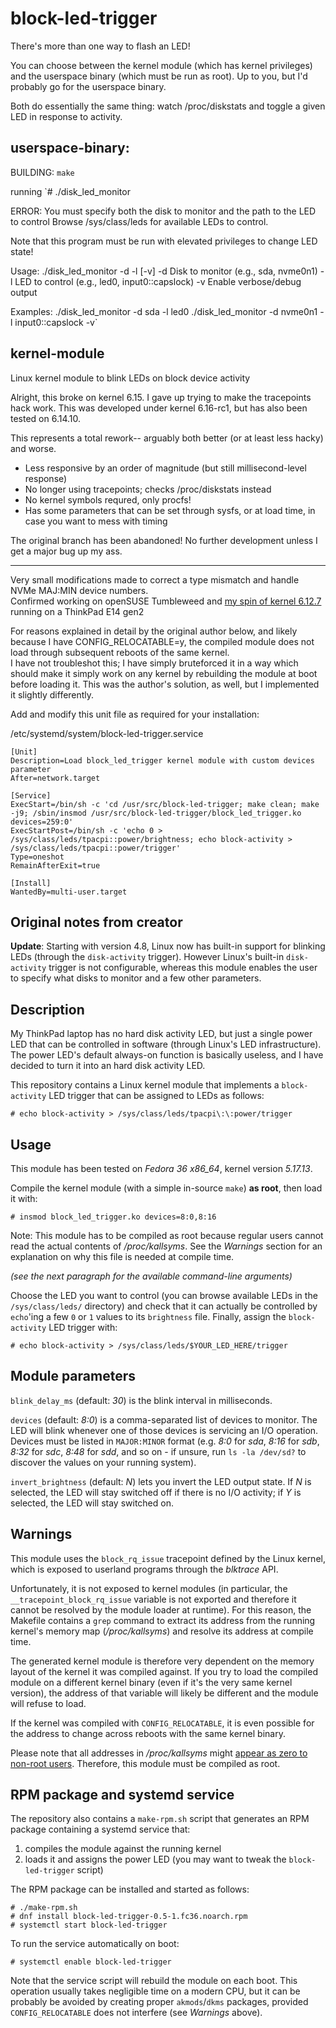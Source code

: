 # block-led-trigger
There's more than one way to flash an LED!  

You can choose between the kernel module (which has kernel privileges) and the userspace binary (which must be run as root). Up to you, but I'd probably go for the userspace binary.

Both do essentially the same thing: watch /proc/diskstats and toggle a given LED in response to activity.

## userspace-binary:
BUILDING:
`make`

running
`# ./disk_led_monitor 

ERROR:
You must specify both the disk to monitor and the path to the LED to control
Browse /sys/class/leds for available LEDs to control.

Note that this program must be run with elevated privileges to change LED state!

Usage: ./disk_led_monitor -d <disk> -l <led> [-v]
  -d <disk>    Disk to monitor (e.g., sda, nvme0n1)
  -l <led>     LED to control (e.g., led0, input0::capslock)
  -v           Enable verbose/debug output

Examples:
  ./disk_led_monitor -d sda -l led0
  ./disk_led_monitor -d nvme0n1 -l input0::capslock -v`


## kernel-module
Linux kernel module to blink LEDs on block device activity 

Alright, this broke on kernel 6.15. I gave up trying to make the tracepoints hack work. This was developed under kernel 6.16-rc1, but has also been tested on 6.14.10.

This represents a total rework-- arguably both better (or at least less hacky) and worse.
* Less responsive by an order of magnitude (but still millisecond-level response)
* No longer using tracepoints; checks /proc/diskstats instead
* No kernel symbols requred, only procfs!
* Has some parameters that can be set through sysfs, or at load time, in case you want to mess with timing

The original branch has been abandoned! No further development unless I get a major bug up my ass.

----------
Very small modifications made to correct a type mismatch and handle NVMe MAJ:MIN device numbers.  
Confirmed working on openSUSE Tumbleweed and [my spin of kernel 6.12.7](https://github.com/theodric/linux-amd-zen1-zen2-zen3-openSUSE_TW) running on a ThinkPad E14 gen2

For reasons explained in detail by the original author below, and likely because I have CONFIG_RELOCATABLE=y, the compiled module does not load through subsequent reboots of the same kernel.  
I have not troubleshot this; I have simply bruteforced it in a way which should make it simply work on any kernel by rebuilding the module at boot before loading it. This was the author's solution, as well, but I implemented it slightly differently.

Add and modify this unit file as required for your installation:

/etc/systemd/system/block-led-trigger.service

````
[Unit]
Description=Load block_led_trigger kernel module with custom devices parameter
After=network.target

[Service]
ExecStart=/bin/sh -c 'cd /usr/src/block-led-trigger; make clean; make -j9; /sbin/insmod /usr/src/block-led-trigger/block_led_trigger.ko devices=259:0'
ExecStartPost=/bin/sh -c 'echo 0 > /sys/class/leds/tpacpi::power/brightness; echo block-activity > /sys/class/leds/tpacpi::power/trigger'
Type=oneshot
RemainAfterExit=true

[Install]
WantedBy=multi-user.target
````


**Original notes from creator**
-----------
**Update**: Starting with version 4.8, Linux now has built-in support for
blinking LEDs (through the `disk-activity` trigger). However Linux's built-in
`disk-activity` trigger is not configurable, whereas this module enables the
user to specify what disks to monitor and a few other parameters.

## Description
My ThinkPad laptop has no hard disk activity LED, but just a single power LED
that can be controlled in software (through Linux's LED infrastructure). The
power LED's default always-on function is basically useless, and I have decided
to turn it into an hard disk activity LED.

This repository contains a Linux kernel module that implements a
`block-activity` LED trigger that can be assigned to LEDs as follows:

```
# echo block-activity > /sys/class/leds/tpacpi\:\:power/trigger
```

## Usage
This module has been tested on *Fedora 36 x86_64*, kernel version _5.17.13_.

Compile the kernel module (with a simple in-source `make`) **as root**, then
load it with:

```
# insmod block_led_trigger.ko devices=8:0,8:16
```

Note: This module has to be compiled as root because regular users cannot read
the actual contents of _/proc/kallsyms_. See the _Warnings_ section for an
explanation on why this file is needed at compile time.

_(see the next paragraph for the available command-line arguments)_

Choose the LED you want to control (you can browse available
LEDs in the `/sys/class/leds/` directory) and check that it can actually be
controlled by `echo`'ing a few `0` or `1` values to its `brightness` file.
Finally, assign the `block-activity` LED trigger with:

```
# echo block-activity > /sys/class/leds/$YOUR_LED_HERE/trigger
```

## Module parameters
`blink_delay_ms` (default: _30_) is the blink interval in milliseconds.

`devices` (default: _8:0_) is a comma-separated list of devices to monitor. The
LED will blink whenever one of those devices is servicing an I/O operation.
Devices must be listed in `MAJOR:MINOR` format (e.g. _8:0_ for _sda_, _8:16_ for
_sdb_, _8:32_ for _sdc_, _8:48_ for _sdd_, and so on - if unsure, run
`ls -la /dev/sd?` to discover the values on your running system).

`invert_brightness` (default: _N_) lets you invert the LED output state. If _N_
is selected, the LED will stay switched off if there is no I/O activity; if _Y_
is selected, the LED will stay switched on.

## Warnings
This module uses the `block_rq_issue` tracepoint defined by the Linux kernel,
which is exposed to userland programs through the _blktrace_ API.

Unfortunately, it is not exposed to kernel modules (in particular, the
`__tracepoint_block_rq_issue` variable is not exported and therefore it cannot
be resolved by the module loader at runtime). For this reason, the Makefile
contains a `grep` command to extract its address from the running kernel's memory
map (_/proc/kallsyms_) and resolve its address at compile time.

The generated kernel module is therefore very dependent on the memory layout of
the kernel it was compiled against. If you try to load the compiled module on a
different kernel binary (even if it's the very same kernel version), the address
of that variable will likely be different and the module will refuse to load.

If the kernel was compiled with `CONFIG_RELOCATABLE`, it is even possible for the
address to change across reboots with the same kernel binary.

Please note that all addresses in _/proc/kallsyms_ might [appear as zero to
non-root users](https://stackoverflow.com/questions/55591542). Therefore, this
module must be compiled as root.

## RPM package and systemd service
The repository also contains a `make-rpm.sh` script that generates an RPM
package containing a systemd service that:
 1. compiles the module against the running kernel
 2. loads it and assigns the power LED (you may want to tweak the
    `block-led-trigger` script)

The RPM package can be installed and started as follows:

```
# ./make-rpm.sh
# dnf install block-led-trigger-0.5-1.fc36.noarch.rpm
# systemctl start block-led-trigger
```

To run the service automatically on boot:

```
# systemctl enable block-led-trigger
```

Note that the service script will rebuild the module on each boot. This
operation usually takes negligible time on a modern CPU, but it can be probably
be avoided by creating proper `akmods`/`dkms` packages, provided
`CONFIG_RELOCATABLE` does not interfere (see _Warnings_ above).
